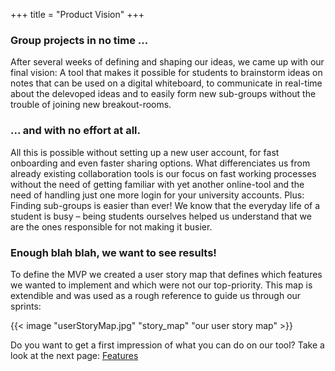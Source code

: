 +++
title = "Product Vision"
+++

### Group projects in no time ...

After several weeks of defining and shaping our ideas, we came up with our final vision: A tool that makes it possible for students to brainstorm ideas on notes that can be used on a digital whiteboard, to communicate in real-time about the delevoped ideas and to easily form new sub-groups without the trouble of joining new breakout-rooms. 

### ... and with no effort at all.

All this is possible without setting up a new user account, for fast onboarding and even faster sharing options. What differenciates us from already existing collaboration tools is our focus on fast working processes without the need of getting familiar with yet another online-tool and the need of handling just one more login for your university accounts. Plus: Finding sub-groups is easier than ever! 
We know that the everyday life of a student is busy – being students ourselves helped us understand that we are the ones responsible for not making it busier. 


### Enough blah blah, we want to see results!

To define the MVP we created a user story map that defines which features we wanted to implement and which were not our top-priority. This map is extendible and was used as a rough reference to guide us through our sprints:

{{< image "userStoryMap.jpg" "story_map" "our user story map" >}} 

Do you want to get a first impression of what you can do on our tool? Take a look at the next page:
[Features](features)